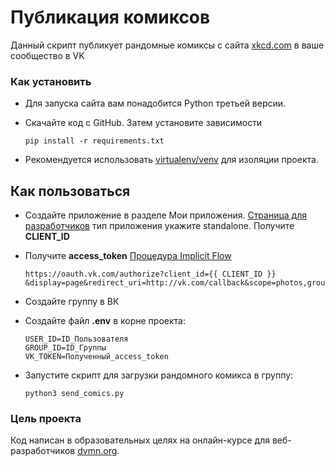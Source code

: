 # Публикация комиксов

Данный скрипт публикует рандомные комиксы с сайта [xkcd.com](https://xkcd.com) в ваше сообщество в VK

### Как установить

- Для запуска сайта вам понадобится Python третьей версии.

- Скачайте код с GitHub. Затем установите зависимости

    ```
    pip install -r requirements.txt
    ```

- Рекомендуется использовать [virtualenv/venv](https://docs.python.org/3/library/venv.html) для изоляции проекта.

## Как пользоваться

- Создайте приложение в разделе Мои приложения. [Страница для разработчиков](https://vk.com/dev) тип приложения укажите standalone. Получите **CLIENT_ID**

- Получите **access_token** [Процедура Implicit Flow](https://vk.com/dev/implicit_flow_user)
    ```
    https://oauth.vk.com/authorize?client_id={{ CLIENT_ID }}
    &display=page&redirect_uri=http://vk.com/callback&scope=photos,groups,wall&response_type=token&v=5.131&state=123456
    ```
- Создайте группу в ВК

- Создайте файл **.env** в корне проекта:
    ```
    USER_ID=ID_Пользователя
    GROUP_ID=ID_Группы
    VK_TOKEN=Полученный_access_token
    ```

- Запустите скрипт для загрузки рандомного комикса в группу:
    ```
    python3 send_comics.py
    ```

### Цель проекта

Код написан в образовательных целях на онлайн-курсе для веб-разработчиков [dvmn.org](https://dvmn.org/).